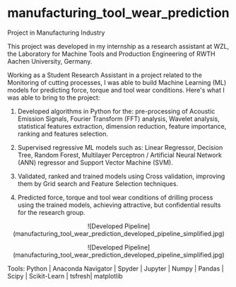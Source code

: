 # manufacturing_tool_wear_prediction
Project in Manufacturing Industry

This project was developed in my internship as a research assistant at WZL, the Laboratory for Machine Tools and Production Engineering of RWTH Aachen University, Germany. 

Working as a Student Research Assistant in a project related to the Monitoring of cutting processes, I was able to build Machine Learning (ML) models for predicting force, torque and tool wear conditions. Here's what I was able to bring to the project:

1. Developed algorithms in Python for the: pre-processing of Acoustic Emission Signals, Fourier Transform (FFT) analysis, Wavelet analysis, statistical features extraction, dimension reduction, feature importance, ranking and features selection.

2. Supervised regressive ML models such as: Linear Regressor, Decision Tree, Random Forest, Multilayer Perceptron / Artificial Neural Network (ANN) regressor and Support Vector Machine (SVM).

3. Validated, ranked and trained models using Cross validation, improving them by Grid search and Feature Selection techniques.

4. Predicted force, torque and tool wear conditions of drilling process using the trained models, achieving attractive, but confidential results for the research group.

<p align="center">
  ![Developed Pipeline](manufacturing_tool_wear_prediction_developed_pipeline_simplified.jpg)
</p>

<div style="text-align:center">
  ![Developed Pipeline](manufacturing_tool_wear_prediction_developed_pipeline_simplified.jpg)
</div>

  
Tools: Python | Anaconda Navigator | Spyder | Jupyter | Numpy | Pandas | Scipy | Scikit-Learn | tsfresh| matplotlib

